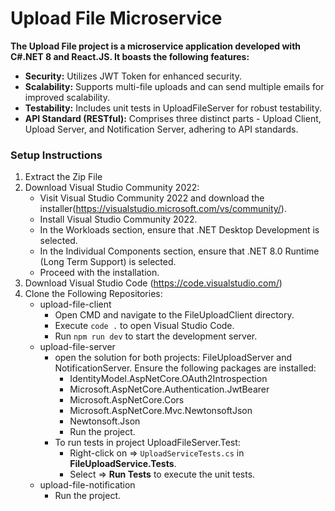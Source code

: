# Upload File Microservice

**The Upload File project is a microservice application developed with C#.NET 8 and React.JS. It boasts the following features:**

* **Security:** Utilizes JWT Token for enhanced security.
* **Scalability:** Supports multi-file uploads and can send multiple emails for improved scalability.
* **Testability:** Includes unit tests in UploadFileServer for robust testability.
* **API Standard (RESTful):** Comprises three distinct parts - Upload Client, Upload Server, and Notification Server, adhering to API standards.

### Setup Instructions
1. Extract the Zip File
2. Download Visual Studio Community 2022:
   - Visit Visual Studio Community 2022 and download the installer(https://visualstudio.microsoft.com/vs/community/).
   - Install Visual Studio Community 2022.
   - In the Workloads section, ensure that .NET Desktop Development is selected.
   - In the Individual Components section, ensure that .NET 8.0 Runtime (Long Term Support) is selected.
   - Proceed with the installation.
3. Download Visual Studio Code (https://code.visualstudio.com/)
4. Clone the Following Repositories:
   * upload-file-client
     * Open CMD and navigate to the FileUploadClient directory.
     * Execute `code .` to open Visual Studio Code.
     * Run `npm run dev` to start the development server.
   * upload-file-server
     * open the solution for both projects: FileUploadServer and NotificationServer. Ensure the following packages are installed:
       * IdentityModel.AspNetCore.OAuth2Introspection
       * Microsoft.AspNetCore.Authentication.JwtBearer
       * Microsoft.AspNetCore.Cors
       * Microsoft.AspNetCore.Mvc.NewtonsoftJson
       * Newtonsoft.Json
       * Run the project.
     * To run tests in project UploadFileServer.Test:
       * Right-click on => `UploadServiceTests.cs` in **FileUploadService.Tests**.
       * Select => **Run Tests** to execute the unit tests.
   * upload-file-notification
     * Run the project.
